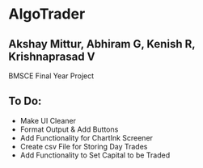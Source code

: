 # AlgoTrader

## Akshay Mittur, Abhiram G, Kenish R, Krishnaprasad V

BMSCE Final Year Project

## To Do:

- Make UI Cleaner
- Format Output & Add Buttons
- Add Functionality for ChartInk Screener
- Create csv File for Storing Day Trades
- Add Functionality to Set Capital to be Traded
